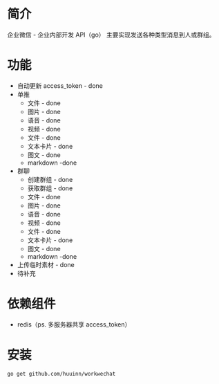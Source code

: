 # 简介

企业微信 - 企业内部开发 API（go）
主要实现发送各种类型消息到人或群组。

# 功能

- 自动更新 access_token - done
- 单推
  - 文件 - done
  - 图片 - done
  - 语音 - done
  - 视频 - done
  - 文件 - done
  - 文本卡片 - done
  - 图文 - done
  - markdown -done
- 群聊
  - 创建群组 - done
  - 获取群组 - done
  - 文件 - done
  - 图片 - done
  - 语音 - done
  - 视频 - done
  - 文件 - done
  - 文本卡片 - done
  - 图文 - done
  - markdown -done
- 上传临时素材 - done
- 待补充

# 依赖组件

- redis（ps. 多服务器共享 access_token）

# 安装

```
go get github.com/huuinn/workwechat
```
